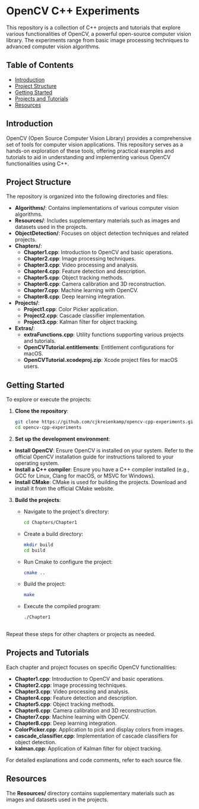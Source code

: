 # OpenCV C++ Experiments

This repository is a collection of C++ projects and tutorials that explore various functionalities of OpenCV, a powerful open-source computer vision library. The experiments range from basic image processing techniques to advanced computer vision algorithms.

## Table of Contents

- [Introduction](#introduction)
- [Project Structure](#project-structure)
- [Getting Started](#getting-started)
- [Projects and Tutorials](#projects-and-tutorials)
- [Resources](#resources)

## Introduction

OpenCV (Open Source Computer Vision Library) provides a comprehensive set of tools for computer vision applications. This repository serves as a hands-on exploration of these tools, offering practical examples and tutorials to aid in understanding and implementing various OpenCV functionalities using C++.

## Project Structure

The repository is organized into the following directories and files:

- **Algorithms/**: Contains implementations of various computer vision algorithms.
- **Resources/**: Includes supplementary materials such as images and datasets used in the projects.
- **ObjectDetection/**: Focuses on object detection techniques and related projects.
- **Chapters/**:
  - **Chapter1.cpp**: Introduction to OpenCV and basic operations.
  - **Chapter2.cpp**: Image processing techniques.
  - **Chapter3.cpp**: Video processing and analysis.
  - **Chapter4.cpp**: Feature detection and description.
  - **Chapter5.cpp**: Object tracking methods.
  - **Chapter6.cpp**: Camera calibration and 3D reconstruction.
  - **Chapter7.cpp**: Machine learning with OpenCV.
  - **Chapter8.cpp**: Deep learning integration.
- **Projects/**:
  - **Project1.cpp**: Color Picker application.
  - **Project2.cpp**: Cascade classifier implementation.
  - **Project3.cpp**: Kalman filter for object tracking.
- **Extras/**:
  - **extraFunctions.cpp**: Utility functions supporting various projects and tutorials.
  - **OpenCVTutorial.entitlements**: Entitlement configurations for macOS.
  - **OpenCVTutorial.xcodeproj.zip**: Xcode project files for macOS users.


## Getting Started

To explore or execute the projects:

1. **Clone the repository**:

   ```bash
   git clone https://github.com/cjkreienkamp/opencv-cpp-experiments.git
   cd opencv-cpp-experiments
2. **Set up the development environment**:

  - **Install OpenCV**: Ensure OpenCV is installed on your system. Refer to the official OpenCV installation guide for instructions tailored to your operating system.
  - **Install a C++ compiler**: Ensure you have a C++ compiler installed (e.g., GCC for Linux, Clang for macOS, or MSVC for Windows).
  - **Install CMake**: CMake is used for building the projects. Download and install it from the official CMake website.

3. **Build the projects**:

   - Navigate to the project's directory:
     ```bash
     cd Chapters/Chapter1
     ```
   - Create a build directory:
     ```bash
     mkdir build
     cd build
     ```
   - Run Cmake to configure the project:
     ```bash
     cmake ..
     ```

   - Build the project:
      ```bash
      make

   - Execute the compiled program:
     ```bash
     ./Chapter1
    
  Repeat these steps for other chapters or projects as needed.

## Projects and Tutorials

Each chapter and project focuses on specific OpenCV functionalities:

- **Chapter1.cpp**: Introduction to OpenCV and basic operations.
- **Chapter2.cpp**: Image processing techniques.
- **Chapter3.cpp**: Video processing and analysis.
- **Chapter4.cpp**: Feature detection and description.
- **Chapter5.cpp**: Object tracking methods.
- **Chapter6.cpp**: Camera calibration and 3D reconstruction.
- **Chapter7.cpp**: Machine learning with OpenCV.
- **Chapter8.cpp**: Deep learning integration.
- **ColorPicker.cpp**: Application to pick and display colors from images.
- **cascade_classifier.cpp**: Implementation of cascade classifiers for object detection.
- **kalman.cpp**: Application of Kalman filter for object tracking.

For detailed explanations and code comments, refer to each source file.

## Resources

The **Resources/** directory contains supplementary materials such as images and datasets used in the projects.

